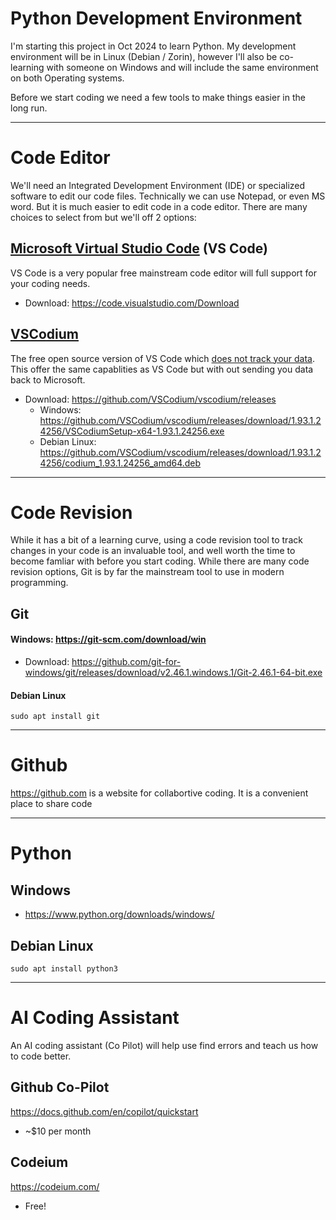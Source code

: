 # Python Development Environment
I'm starting this project in Oct 2024 to learn Python.  My development environment will be in Linux (Debian / Zorin), however I'll also be co-learning with someone on Windows and will include the same environment on both Operating systems.

Before we start coding we need a few tools to make things easier in the long run.

---

# Code Editor
We'll need an Integrated Development Environment (IDE) or specialized software to edit our code files. Technically we can use Notepad, or even MS word.  But it is much easier to edit code in a code editor.  There are many choices to select from but we'll off 2 options:

## [Microsoft Virtual Studio Code](https://code.visualstudio.com/) (VS Code)
VS Code is a very popular free mainstream code editor will full support for your coding needs.
- Download: https://code.visualstudio.com/Download

## [VSCodium](https://vscodium.com/) 
The free open source version of VS Code which [does not track your data](https://vscodium.com/#why).  This offer the same capablities as VS Code but with out sending you data back to Microsoft.
- Download: https://github.com/VSCodium/vscodium/releases
  - Windows: https://github.com/VSCodium/vscodium/releases/download/1.93.1.24256/VSCodiumSetup-x64-1.93.1.24256.exe
  - Debian Linux: https://github.com/VSCodium/vscodium/releases/download/1.93.1.24256/codium_1.93.1.24256_amd64.deb

---

# Code Revision
While it has a bit of a learning curve, using a code revision tool to track changes in your code is an invaluable tool, and well worth the time to become famliar with before you start coding.  While there are many code revision options, Git is by far the mainstream tool to use in modern programming.

## Git

#### Windows: https://git-scm.com/download/win
  - Download: https://github.com/git-for-windows/git/releases/download/v2.46.1.windows.1/Git-2.46.1-64-bit.exe

#### Debian Linux
```
sudo apt install git
```

---
# Github
https://github.com is a website for collabortive coding.  It is a convenient place to share code 

---

# Python

## Windows
- https://www.python.org/downloads/windows/

## Debian Linux
```
sudo apt install python3
```

---

# AI Coding Assistant
An AI coding assistant (Co Pilot) will help use find errors and teach us how to code better.

## Github Co-Pilot
https://docs.github.com/en/copilot/quickstart
- ~$10 per month

## Codeium
https://codeium.com/
- Free!





